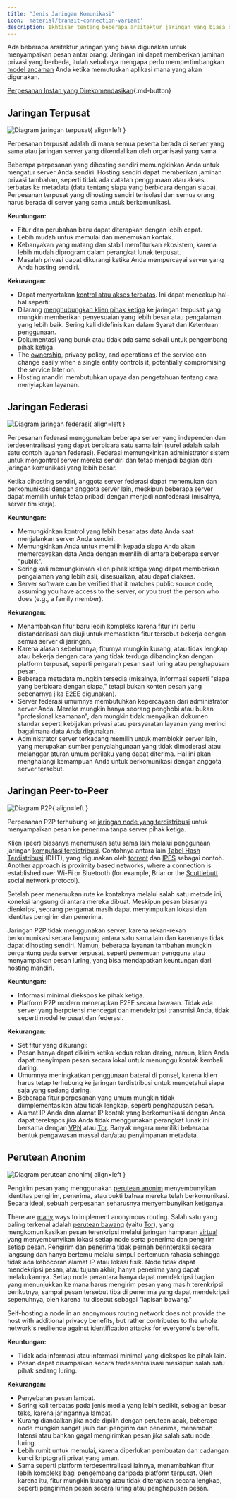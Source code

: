 ```yaml
---
title: "Jenis Jaringan Komunikasi"
icon: 'material/transit-connection-variant'
description: Ikhtisar tentang beberapa arsitektur jaringan yang biasa digunakan oleh aplikasi perpesanan instan.
---
```


Ada beberapa arsitektur jaringan yang biasa digunakan untuk menyampaikan pesan antar orang. Jaringan ini dapat memberikan jaminan privasi yang berbeda, itulah sebabnya mengapa perlu mempertimbangkan [model ancaman](../basics/threat-modeling.md) Anda ketika memutuskan aplikasi mana yang akan digunakan.

[Perpesanan Instan yang Direkomendasikan](../real-time-communication.md ""){.md-button}

## Jaringan Terpusat

![Diagram jaringan terpusat](../assets/img/layout/network-centralized.svg){ align=left }

Perpesanan terpusat adalah di mana semua peserta berada di server yang sama atau jaringan server yang dikendalikan oleh organisasi yang sama.

Beberapa perpesanan yang dihosting sendiri memungkinkan Anda untuk mengatur server Anda sendiri. Hosting sendiri dapat memberikan jaminan privasi tambahan, seperti tidak ada catatan penggunaan atau akses terbatas ke metadata (data tentang siapa yang berbicara dengan siapa). Perpesanan terpusat yang dihosting sendiri terisolasi dan semua orang harus berada di server yang sama untuk berkomunikasi.

**Keuntungan:**

- Fitur dan perubahan baru dapat diterapkan dengan lebih cepat.
- Lebih mudah untuk memulai dan menemukan kontak.
- Kebanyakan yang matang dan stabil memfiturkan ekosistem, karena lebih mudah diprogram dalam perangkat lunak terpusat.
- Masalah privasi dapat dikurangi ketika Anda mempercayai server yang Anda hosting sendiri.

**Kekurangan:**

- Dapat menyertakan [kontrol atau akses terbatas](https://drewdevault.com/2018/08/08/Signal.html). Ini dapat mencakup hal-hal seperti:
- Dilarang [menghubungkan klien pihak ketiga](https://github.com/LibreSignal/LibreSignal/issues/37#issuecomment-217211165) ke jaringan terpusat yang mungkin memberikan penyesuaian yang lebih besar atau pengalaman yang lebih baik. Sering kali didefinisikan dalam Syarat dan Ketentuan penggunaan.
- Dokumentasi yang buruk atau tidak ada sama sekali untuk pengembang pihak ketiga.
- The [ownership](https://web.archive.org/web/20210729191953/https://blog.privacytools.io/delisting-wire), privacy policy, and operations of the service can change easily when a single entity controls it, potentially compromising the service later on.
- Hosting mandiri membutuhkan upaya dan pengetahuan tentang cara menyiapkan layanan.

## Jaringan Federasi

![Diagram jaringan federasi](../assets/img/layout/network-decentralized.svg){ align=left }

Perpesanan federasi menggunakan beberapa server yang independen dan terdesentralisasi yang dapat berbicara satu sama lain (surel adalah salah satu contoh layanan federasi). Federasi memungkinkan administrator sistem untuk mengontrol server mereka sendiri dan tetap menjadi bagian dari jaringan komunikasi yang lebih besar.

Ketika dihosting sendiri, anggota server federasi dapat menemukan dan berkomunikasi dengan anggota server lain, meskipun beberapa server dapat memilih untuk tetap pribadi dengan menjadi nonfederasi (misalnya, server tim kerja).

**Keuntungan:**

- Memungkinkan kontrol yang lebih besar atas data Anda saat menjalankan server Anda sendiri.
- Memungkinkan Anda untuk memilih kepada siapa Anda akan memercayakan data Anda dengan memilih di antara beberapa server "publik".
- Sering kali memungkinkan klien pihak ketiga yang dapat memberikan pengalaman yang lebih asli, disesuaikan, atau dapat diakses.
- Server software can be verified that it matches public source code, assuming you have access to the server, or you trust the person who does (e.g., a family member).

**Kekurangan:**

- Menambahkan fitur baru lebih kompleks karena fitur ini perlu distandarisasi dan diuji untuk memastikan fitur tersebut bekerja dengan semua server di jaringan.
- Karena alasan sebelumnya, fiturnya mungkin kurang, atau tidak lengkap atau bekerja dengan cara yang tidak terduga dibandingkan dengan platform terpusat, seperti pengarah pesan saat luring atau penghapusan pesan.
- Beberapa metadata mungkin tersedia (misalnya, informasi seperti "siapa yang berbicara dengan siapa," tetapi bukan konten pesan yang sebenarnya jika E2EE digunakan).
- Server federasi umumnya membutuhkan kepercayaan dari administrator server Anda. Mereka mungkin hanya seorang penghobi atau bukan "profesional keamanan", dan mungkin tidak menyajikan dokumen standar seperti kebijakan privasi atau persyaratan layanan yang merinci bagaimana data Anda digunakan.
- Administrator server terkadang memilih untuk memblokir server lain, yang merupakan sumber penyalahgunaan yang tidak dimoderasi atau melanggar aturan umum perilaku yang dapat diterima. Hal ini akan menghalangi kemampuan Anda untuk berkomunikasi dengan anggota server tersebut.

## Jaringan Peer-to-Peer

![Diagram P2P](../assets/img/layout/network-distributed.svg){ align=left }

Perpesanan P2P terhubung ke [jaringan node yang terdistribusi](https://en.wikipedia.org/wiki/Distributed_networking) untuk menyampaikan pesan ke penerima tanpa server pihak ketiga.

Klien (peer) biasanya menemukan satu sama lain melalui penggunaan jaringan [komputasi terdistribusi](https://id.wikipedia.org/wiki/Komputasi_terdistribusi). Contohnya antara lain [Tabel Hash Terdistribusi](https://id.wikipedia.org/wiki/Tabel_Hash_Terdistribusi) (DHT), yang digunakan oleh [torrent](https://id.wikipedia.org/wiki/BitTorrent) dan [IPFS](https://en.wikipedia.org/wiki/InterPlanetary_File_System) sebagai contoh. Another approach is proximity based networks, where a connection is established over Wi-Fi or Bluetooth (for example, Briar or the [Scuttlebutt](https://scuttlebutt.nz) social network protocol).

Setelah peer menemukan rute ke kontaknya melalui salah satu metode ini, koneksi langsung di antara mereka dibuat. Meskipun pesan biasanya dienkripsi, seorang pengamat masih dapat menyimpulkan lokasi dan identitas pengirim dan penerima.

Jaringan P2P tidak menggunakan server, karena rekan-rekan berkomunikasi secara langsung antara satu sama lain dan karenanya tidak dapat dihosting sendiri. Namun, beberapa layanan tambahan mungkin bergantung pada server terpusat, seperti penemuan pengguna atau menyampaikan pesan luring, yang bisa mendapatkan keuntungan dari hosting mandiri.

**Keuntungan:**

- Informasi minimal diekspos ke pihak ketiga.
- Platform P2P modern menerapkan E2EE secara bawaan. Tidak ada server yang berpotensi mencegat dan mendekripsi transmisi Anda, tidak seperti model terpusat dan federasi.

**Kekurangan:**

- Set fitur yang dikurangi:
- Pesan hanya dapat dikirim ketika kedua rekan daring, namun, klien Anda dapat menyimpan pesan secara lokal untuk menunggu kontak kembali daring.
- Umumnya meningkatkan penggunaan baterai di ponsel, karena klien harus tetap terhubung ke jaringan terdistribusi untuk mengetahui siapa saja yang sedang daring.
- Beberapa fitur perpesanan yang umum mungkin tidak diimplementasikan atau tidak lengkap, seperti penghapusan pesan.
- Alamat IP Anda dan alamat IP kontak yang berkomunikasi dengan Anda dapat terekspos jika Anda tidak menggunakan perangkat lunak ini bersama dengan [VPN](../vpn.md) atau [Tor](../tor.md). Banyak negara memiliki beberapa bentuk pengawasan massal dan/atau penyimpanan metadata.

## Perutean Anonim

![Diagram perutean anonim](../assets/img/layout/network-anonymous-routing.svg){ align=left }

Pengirim pesan yang menggunakan [perutean anonim](https://doi.org/10.1007/978-1-4419-5906-5_628) menyembunyikan identitas pengirim, penerima, atau bukti bahwa mereka telah berkomunikasi. Secara ideal, sebuah perpesanan seharusnya menyembunyikan ketiganya.

There are [many](https://doi.org/10.1145/3182658) ways to implement anonymous routing. Salah satu yang paling terkenal adalah [perutean bawang](https://en.wikipedia.org/wiki/Onion_routing) (yaitu [Tor](tor-overview.md)), yang mengkomunikasikan pesan terenkripsi melalui jaringan hamparan [virtual](https://en.wikipedia.org/wiki/Overlay_network) yang menyembunyikan lokasi setiap node serta penerima dan pengirim setiap pesan. Pengirim dan penerima tidak pernah berinteraksi secara langsung dan hanya bertemu melalui simpul pertemuan rahasia sehingga tidak ada kebocoran alamat IP atau lokasi fisik. Node tidak dapat mendekripsi pesan, atau tujuan akhir; hanya penerima yang dapat melakukannya. Setiap node perantara hanya dapat mendekripsi bagian yang menunjukkan ke mana harus mengirim pesan yang masih terenkripsi berikutnya, sampai pesan tersebut tiba di penerima yang dapat mendekripsi sepenuhnya, oleh karena itu disebut sebagai "lapisan bawang."

Self-hosting a node in an anonymous routing network does not provide the host with additional privacy benefits, but rather contributes to the whole network's resilience against identification attacks for everyone's benefit.

**Keuntungan:**

- Tidak ada informasi atau informasi minimal yang diekspos ke pihak lain.
- Pesan dapat disampaikan secara terdesentralisasi meskipun salah satu pihak sedang luring.

**Kekurangan:**

- Penyebaran pesan lambat.
- Sering kali terbatas pada jenis media yang lebih sedikit, sebagian besar teks, karena jaringannya lambat.
- Kurang diandalkan jika node dipilih dengan perutean acak, beberapa node mungkin sangat jauh dari pengirim dan penerima, menambah latensi atau bahkan gagal mengirimkan pesan jika salah satu node luring.
- Lebih rumit untuk memulai, karena diperlukan pembuatan dan cadangan kunci kriptografi privat yang aman.
- Sama seperti platform terdesentralisasi lainnya, menambahkan fitur lebih kompleks bagi pengembang daripada platform terpusat. Oleh karena itu, fitur mungkin kurang atau tidak diterapkan secara lengkap, seperti pengiriman pesan secara luring atau penghapusan pesan.

